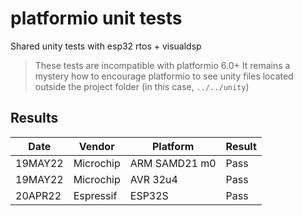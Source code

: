 # platformio unit tests

Shared unity tests with esp32 rtos + visualdsp

> These tests are incompatible with platformio 6.0+
> It remains a mystery how to encourage platformio to see unity files
> located outside the project folder (in this case, `../../unity`)


## Results

|   Date  | Vendor    | Platform      | Result |
| ------- | --------- | --------------| ------ |
| 19MAY22 | Microchip | ARM SAMD21 m0 | Pass   |
| 19MAY22 | Microchip | AVR 32u4      | Pass   |
| 20APR22 | Espressif | ESP32S        | Pass   |
